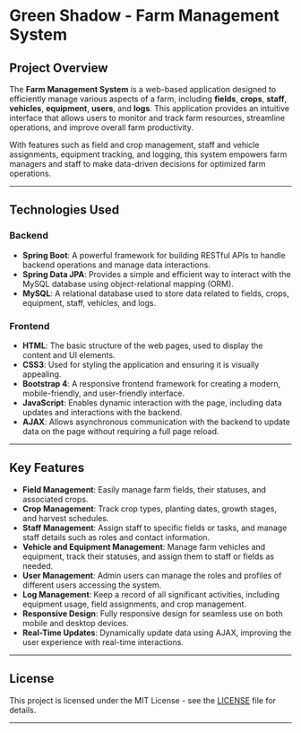 
# **Green Shadow - Farm Management System**

## **Project Overview**

The **Farm Management System** is a web-based application designed to efficiently manage various aspects of a farm, including **fields**, **crops**, **staff**, **vehicles**, **equipment**, **users**, and **logs**. This application provides an intuitive interface that allows users to monitor and track farm resources, streamline operations, and improve overall farm productivity.

With features such as field and crop management, staff and vehicle assignments, equipment tracking, and logging, this system empowers farm managers and staff to make data-driven decisions for optimized farm operations.

---

## **Technologies Used**

### **Backend**
- **Spring Boot**: A powerful framework for building RESTful APIs to handle backend operations and manage data interactions.
- **Spring Data JPA**: Provides a simple and efficient way to interact with the MySQL database using object-relational mapping (ORM).
- **MySQL**: A relational database used to store data related to fields, crops, equipment, staff, vehicles, and logs.

### **Frontend**
- **HTML**: The basic structure of the web pages, used to display the content and UI elements.
- **CSS3**: Used for styling the application and ensuring it is visually appealing.
- **Bootstrap 4**: A responsive frontend framework for creating a modern, mobile-friendly, and user-friendly interface.
- **JavaScript**: Enables dynamic interaction with the page, including data updates and interactions with the backend.
- **AJAX**: Allows asynchronous communication with the backend to update data on the page without requiring a full page reload.

---

## **Key Features**

- **Field Management**: Easily manage farm fields, their statuses, and associated crops.
- **Crop Management**: Track crop types, planting dates, growth stages, and harvest schedules.
- **Staff Management**: Assign staff to specific fields or tasks, and manage staff details such as roles and contact information.
- **Vehicle and Equipment Management**: Manage farm vehicles and equipment, track their statuses, and assign them to staff or fields as needed.
- **User Management**: Admin users can manage the roles and profiles of different users accessing the system.
- **Log Management**: Keep a record of all significant activities, including equipment usage, field assignments, and crop management.
- **Responsive Design**: Fully responsive design for seamless use on both mobile and desktop devices.
- **Real-Time Updates**: Dynamically update data using AJAX, improving the user experience with real-time interactions.

---

## **License**

This project is licensed under the MIT License - see the [LICENSE](LICENSE) file for details.

---
